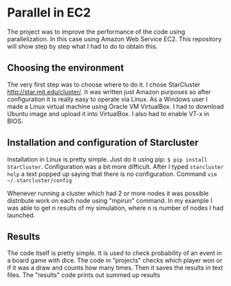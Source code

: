 # Parallel in EC2
The project was to improve the performance of the code using parallelization. In this case using Amazon Web Service EC2. 
This repository will show step by step what I had to do to obtain this.

## Choosing the environment 
The very first step was to choose where to do it. I chose StarCluster http://star.mit.edu/cluster/. It was written just Amazon purposes so after configuration it is really easy to operate via Linux. As a Windows user I made a Linux virtual machine using Oracle VM VirtualBox. I had to download Ubuntu image and upload it into VirtualBox. I also had to enable VT-x in BIOS.

## Installation and configuration of Starcluster
Installation in Linux is pretty simple. Just do it using pip: `$ pip install StarCluster`.
Configuration was a bit more difficult. After I typed `starcluster help` a text popped up saying that there is no configuration. Command `vim ~/.starcluster/config`

Whenever running a cluster which had 2 or more nodes it was possible distribute work on each node using "mpirun" command.
In my example I was able to get n results of my simulation, where n is number of nodes I had launched.

## Results
The code itself is pretty simple. 
It is used to check probability of an event in a board game with dice. The code in "projects" checks which player won or if it was a draw 
and counts how many times. Then it saves the results in text files. The "results" code prints out summed up results
